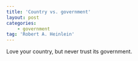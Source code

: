```yaml
---
title: 'Country vs. government'
layout: post
categories:
    - government
tag: 'Robert A. Heinlein'
---
```


Love your country, but never trust its government.